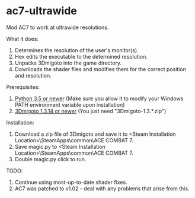 # ac7-ultrawide
Mod AC7 to work at ultrawide resolutions.

What it does:

1. Determines the resolution of the user's monitor(s).
2. Hex edits the executable to the determined resolution.
3. Unpacks 3Dmigoto into the game directory.
4. Downloads the shader files and modifies them for the correct position and resolution.

Prerequisites:

1. [Python 3.5 or newer](https://www.python.org/downloads/) (Make sure you allow it to modify your Windows PATH environment variable upon installation)
2. [3Dmigoto 1.3.14 or newer](https://github.com/bo3b/3Dmigoto/releases/) (You just need "3Dmigoto-1.3.\*.zip")

Installation: 

1. Download a zip file of 3Dmigoto and save it to \<Steam Installation Location\>\SteamApps\common\ACE COMBAT 7.
2. Save magic.py to \<Steam Installation Location\>\SteamApps\common\ACE COMBAT 7.
3. Double magic.py click to run.

TODO:

1. Continue using most-up-to-date shader fixes.
2. AC7 was patched to v1.02 - deal with any problems that arise from this.


